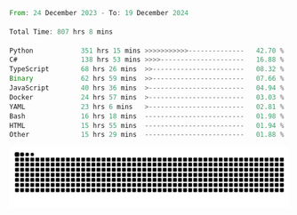 <!--START_SECTION:waka-->

```rust
From: 24 December 2023 - To: 19 December 2024

Total Time: 807 hrs 8 mins

Python            351 hrs 15 mins >>>>>>>>>>>--------------   42.70 %
C#                138 hrs 53 mins >>>>---------------------   16.88 %
TypeScript        68 hrs 26 mins  >>-----------------------   08.32 %
Binary            62 hrs 59 mins  >>-----------------------   07.66 %
JavaScript        40 hrs 36 mins  >------------------------   04.94 %
Docker            24 hrs 57 mins  >------------------------   03.03 %
YAML              23 hrs 6 mins   >------------------------   02.81 %
Bash              16 hrs 18 mins  -------------------------   01.98 %
HTML              15 hrs 55 mins  -------------------------   01.94 %
Other             15 hrs 29 mins  -------------------------   01.88 %
```

<!--END_SECTION:waka-->


<picture>
  <source media="(prefers-color-scheme: dark)" srcset="https://raw.githubusercontent.com/jeerawut97/jeerawut97/output/github-contribution-grid-snake.svg">
  <img alt="github contribution grid snake animation" src="https://raw.githubusercontent.com/jeerawut97/jeerawut97/output/github-contribution-grid-snake.svg">
</picture>
